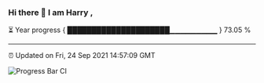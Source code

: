 ### Hi there 👋 I am Harry , 

⏳ Year progress { █████████████████████▁▁▁▁▁▁▁▁▁ } 73.05 %

---

⏰ Updated on Fri, 24 Sep 2021 14:57:09 GMT

![Progress Bar CI](https://github.com/duykhang68/duykhang68/workflows/Progress%20Bar%20CI/badge.svg)
